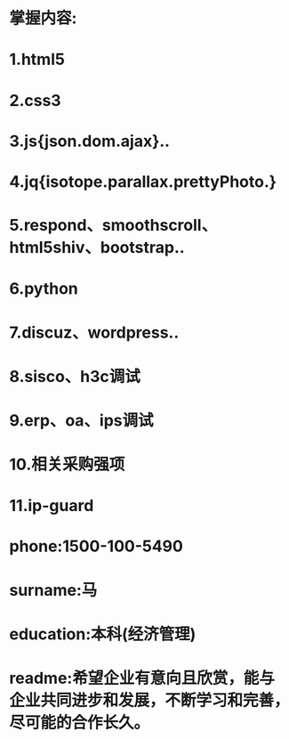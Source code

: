 
# 掌握内容:
# 1.html5
# 2.css3
# 3.js{json.dom.ajax}..
# 4.jq{isotope.parallax.prettyPhoto.}
# 5.respond、smoothscroll、html5shiv、bootstrap..
# 6.python
# 7.discuz、wordpress..
# 8.sisco、h3c调试
# 9.erp、oa、ips调试
# 10.相关采购强项
# 11.ip-guard
#
#
#
# phone:1500-100-5490
# surname:马
# education:本科(经济管理)
# readme:希望企业有意向且欣赏，能与企业共同进步和发展，不断学习和完善，尽可能的合作长久。
